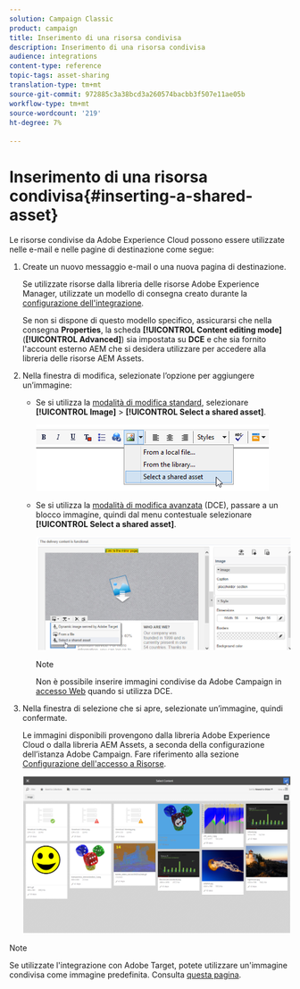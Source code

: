 ```yaml
---
solution: Campaign Classic
product: campaign
title: Inserimento di una risorsa condivisa
description: Inserimento di una risorsa condivisa
audience: integrations
content-type: reference
topic-tags: asset-sharing
translation-type: tm+mt
source-git-commit: 972885c3a38bcd3a260574bacbb3f507e11ae05b
workflow-type: tm+mt
source-wordcount: '219'
ht-degree: 7%

---
```



# Inserimento di una risorsa condivisa{#inserting-a-shared-asset}

Le risorse condivise da Adobe Experience Cloud possono essere utilizzate nelle e-mail e nelle pagine di destinazione come segue:

1. Create un nuovo messaggio e-mail o una nuova pagina di destinazione.

   Se utilizzate risorse dalla libreria delle risorse Adobe Experience Manager, utilizzate un modello di consegna creato durante la [configurazione dell&#39;integrazione](../../integrations/using/configuring-access-to-assets.md#integrating-with-aem-assets).

   Se non si dispone di questo modello specifico, assicurarsi che nella consegna **Properties**, la scheda **[!UICONTROL Content editing mode]** (**[!UICONTROL Advanced]**) sia impostata su **DCE** e che sia fornito l&#39;account esterno AEM che si desidera utilizzare per accedere alla  libreria delle risorse AEM Assets.

1. Nella finestra di modifica, selezionate l’opzione per aggiungere un’immagine:

   * Se si utilizza la [modalità di modifica standard](../../delivery/using/defining-the-email-content.md#adding-images), selezionare **[!UICONTROL Image]** > **[!UICONTROL Select a shared asset]**.

      ![](assets/dam_insert_image_standard.png)

   * Se si utilizza la [modalità di modifica avanzata](../../web/using/about-campaign-html-editor.md) (DCE), passare a un blocco immagine, quindi dal menu contestuale selezionare **[!UICONTROL Select a shared asset]**.

      ![](assets/dam_insert_image_dce.png)

      >[!NOTE]
      >
      >Non è possibile inserire immagini condivise da  Adobe Campaign in [accesso Web](../../platform/using/adobe-campaign-workspace.md#console-and-web-access) quando si utilizza DCE.

1. Nella finestra di selezione che si apre, selezionate un’immagine, quindi confermate.

   Le immagini disponibili provengono dalla libreria Adobe Experience Cloud o dalla  libreria AEM Assets, a seconda della configurazione dell’istanza  Adobe Campaign. Fare riferimento alla sezione [Configurazione dell&#39;accesso a Risorse](../../integrations/using/configuring-access-to-assets.md).

   ![](assets/dam_shared_image_selection.png)

>[!NOTE]
>
>Se utilizzate l&#39;integrazione con  Adobe Target, potete utilizzare un&#39;immagine condivisa come immagine predefinita. Consulta [questa pagina](../../integrations/using/integrating-with-adobe-target.md).


